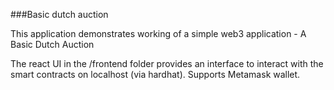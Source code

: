 ###Basic dutch auction

This application demonstrates working of a simple web3 application - A Basic Dutch Auction

The react UI in the /frontend folder provides an interface to interact with the smart contracts on localhost (via hardhat). Supports Metamask wallet.
